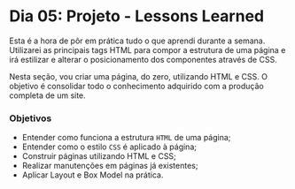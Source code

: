 # Dia 05: Projeto - Lessons Learned

Esta é a hora de pôr em prática tudo o que aprendi durante a semana. Utilizarei as principais tags HTML para compor a estrutura de uma página e irá estilizar e alterar o posicionamento dos componentes através de CSS.

Nesta seção, vou criar uma página, do zero, utilizando HTML e CSS. O objetivo é consolidar todo o conhecimento adquirido com a produção completa de um site.

### Objetivos

- Entender como funciona a estrutura `HTML` de uma página;
- Entender como o estilo `CSS` é aplicado à página;
- Construir páginas utilizando HTML e CSS;
- Realizar manutenções em páginas já existentes;
- Aplicar Layout e Box Model na prática.